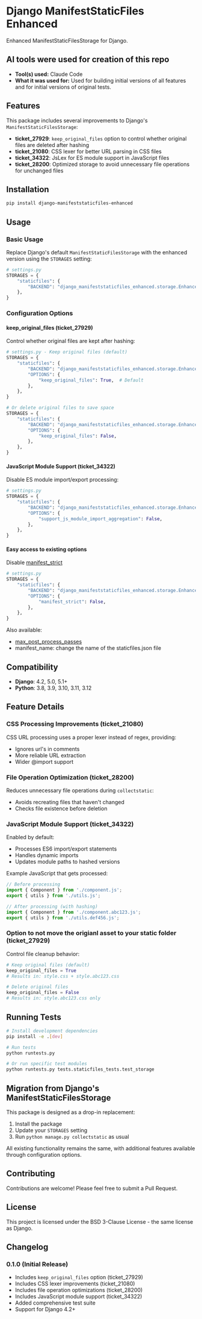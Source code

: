 # Django ManifestStaticFiles Enhanced

Enhanced ManifestStaticFilesStorage for Django.

## AI tools were used for creation of this repo
- **Tool(s) used:** Claude Code
- **What it was used for:** Used for building initial versions of all features and for initial versions of original tests.

## Features

This package includes several improvements to Django's `ManifestStaticFilesStorage`:

- **ticket_27929**: `keep_original_files` option to control whether original files are deleted after hashing
- **ticket_21080**: CSS lexer for better URL parsing in CSS files
- **ticket_34322**: JsLex for ES module support in JavaScript files
- **ticket_28200**: Optimized storage to avoid unnecessary file operations for unchanged files

## Installation

```bash
pip install django-manifeststaticfiles-enhanced
```

## Usage

### Basic Usage

Replace Django's default `ManifestStaticFilesStorage` with the enhanced version using the `STORAGES` setting:

```python
# settings.py
STORAGES = {
    "staticfiles": {
        "BACKEND": "django_manifeststaticfiles_enhanced.storage.EnhancedManifestStaticFilesStorage",
    },
}
```

### Configuration Options

#### keep_original_files (ticket_27929)

Control whether original files are kept after hashing:

```python
# settings.py - Keep original files (default)
STORAGES = {
    "staticfiles": {
        "BACKEND": "django_manifeststaticfiles_enhanced.storage.EnhancedManifestStaticFilesStorage",
        "OPTIONS": {
            "keep_original_files": True,  # Default
        },
    },
}

# Or delete original files to save space
STORAGES = {
    "staticfiles": {
        "BACKEND": "django_manifeststaticfiles_enhanced.storage.EnhancedManifestStaticFilesStorage",
        "OPTIONS": {
            "keep_original_files": False,
        },
    },
}
```

#### JavaScript Module Support (ticket_34322)

Disable ES module import/export processing:

```python
# settings.py
STORAGES = {
    "staticfiles": {
        "BACKEND": "django_manifeststaticfiles_enhanced.storage.EnhancedManifestStaticFilesStorage",
        "OPTIONS": {
            "support_js_module_import_aggregation": False,
        },
    },
}
```

#### Easy access to existing options
Disable [manifest_strict](https://docs.djangoproject.com/en/5.2/ref/contrib/staticfiles/#django.contrib.staticfiles.storage.ManifestStaticFilesStorage.manifest_strict)
```python
# settings.py
STORAGES = {
    "staticfiles": {
        "BACKEND": "django_manifeststaticfiles_enhanced.storage.EnhancedManifestStaticFilesStorage",
        "OPTIONS": {
            "manifest_strict": False,
        },
    },
}
```

Also available:
 - [max_post_process_passes](https://docs.djangoproject.com/en/5.2/ref/contrib/staticfiles/#django.contrib.staticfiles.storage.ManifestStaticFilesStorage.max_post_process_passes)
 - manifest_name: change the name of the staticfiles.json file

## Compatibility

- **Django**: 4.2, 5.0, 5.1+
- **Python**: 3.8, 3.9, 3.10, 3.11, 3.12

## Feature Details

### CSS Processing Improvements (ticket_21080)

CSS URL processing uses a proper lexer instead of regex, providing:

- Ignores url's in comments
- More reliable URL extraction
- Wider @import support

### File Operation Optimization (ticket_28200)

Reduces unnecessary file operations during `collectstatic`:

- Avoids recreating files that haven't changed
- Checks file existence before deletion

### JavaScript Module Support (ticket_34322)

Enabled by default:

- Processes ES6 import/export statements
- Handles dynamic imports
- Updates module paths to hashed versions

Example JavaScript that gets processed:

```javascript
// Before processing
import { Component } from './component.js';
export { utils } from './utils.js';

// After processing (with hashing)
import { Component } from './component.abc123.js';
export { utils } from './utils.def456.js';
```

### Option to not move the origianl asset to your static folder (ticket_27929)

Control file cleanup behavior:

```python
# Keep original files (default)
keep_original_files = True
# Results in: style.css + style.abc123.css

# Delete original files
keep_original_files = False  
# Results in: style.abc123.css only
```

## Running Tests

```bash
# Install development dependencies
pip install -e .[dev]

# Run tests
python runtests.py

# Or run specific test modules
python runtests.py tests.staticfiles_tests.test_storage
```

## Migration from Django's ManifestStaticFilesStorage

This package is designed as a drop-in replacement:

1. Install the package
2. Update your `STORAGES` setting
3. Run `python manage.py collectstatic` as usual

All existing functionality remains the same, with additional features available through configuration options.

## Contributing

Contributions are welcome! Please feel free to submit a Pull Request.

## License

This project is licensed under the BSD 3-Clause License - the same license as Django.

## Changelog

### 0.1.0 (Initial Release)

- Includes `keep_original_files` option (ticket_27929)
- Includes CSS lexer improvements (ticket_21080)
- Includes file operation optimizations (ticket_28200)
- Includes JavaScript module support (ticket_34322)
- Added comprehensive test suite
- Support for Django 4.2+
